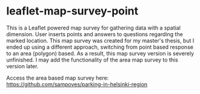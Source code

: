 # leaflet-map-survey-point
This is a Leaflet powered map survey for gathering data with a spatial dimension. User inserts points and answers to questions regarding the marked location. This map survey was created for my master's thesis, but I ended up using a different approach, switching from point based response to an area (polygon) based. As a result, this map survey version is severely unfinished. I may add the functionality of the area map survey to this version later.

Access the area based map survey here: https://github.com/sampoves/parking-in-helsinki-region

